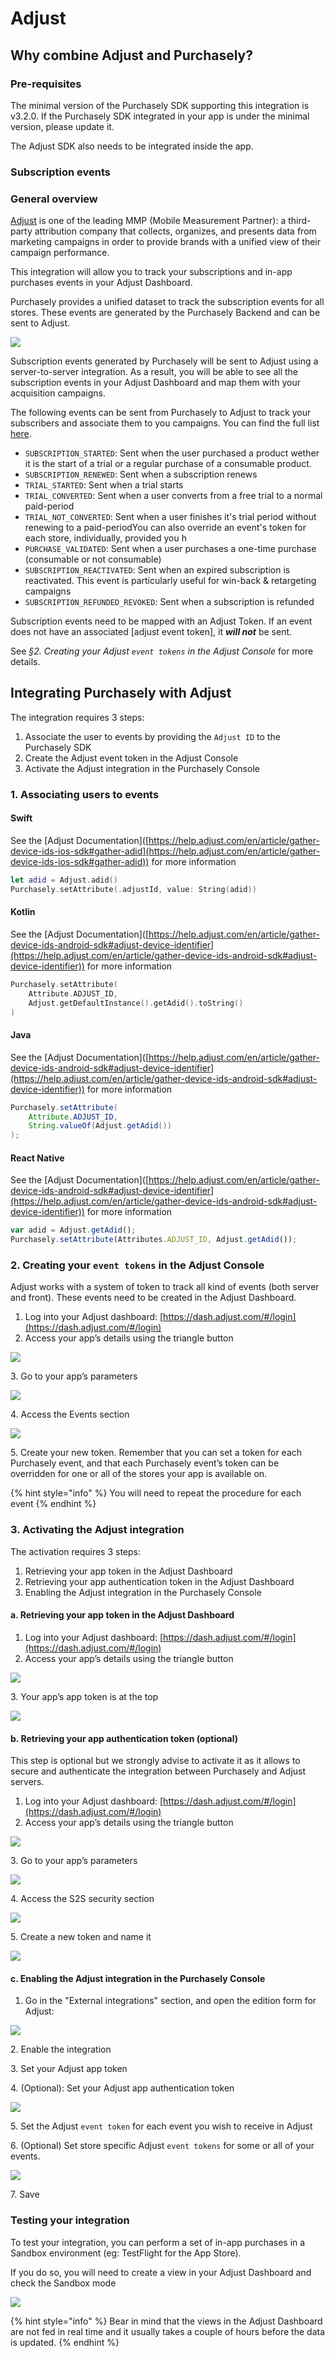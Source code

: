 # Adjust

## Why combine Adjust and Purchasely?

### Pre-requisites

The minimal version of the Purchasely SDK supporting this integration is v3.2.0. If the Purchasely SDK integrated in your app is under the minimal version, please update it.

The Adjust SDK also needs to be integrated inside the app.

### Subscription events

### General overview

[Adjust](https://www.adjust.com/) is one of the leading MMP (Mobile Measurement Partner): a third-party attribution company that collects, organizes, and presents data from marketing campaigns in order to provide brands with a unified view of their campaign performance.

This integration will allow you to track your subscriptions and in-app purchases events in your Adjust Dashboard.

Purchasely provides a unified dataset to track the subscription events for all stores. These events are generated by the Purchasely Backend and can be sent to Adjust.

![](<../.gitbook/assets/image (143).png>)

Subscription events generated by Purchasely will be sent to Adjust using a server-to-server integration. As a result, you will be able to see all the subscription events in your Adjust Dashboard and map them with your acquisition campaigns.

The following events can be sent from Purchasely to Adjust to track your subscribers and associate them to you campaigns. You can find the full list [here](../analytics/events/webhook-events/subscription-events.md).

* `SUBSCRIPTION_STARTED`: Sent when the user purchased a product wether it is the start of a trial or a regular purchase of a consumable product.
* `SUBSCRIPTION_RENEWED`: Sent when a subscription renews
* `TRIAL_STARTED`: Sent when a trial starts
* `TRIAL_CONVERTED`: Sent when a user converts from a free trial to a normal paid-period
* `TRIAL_NOT_CONVERTED`: Sent when a user finishes it's trial period without renewing to a paid-periodYou can also override an event's token for each store, individually, provided you h
* `PURCHASE_VALIDATED`: Sent when a user purchases a one-time purchase (consumable or not consumable)
* `SUBSCRIPTION_REACTIVATED`: Sent when an expired subscription is reactivated. This event is particularly useful for win-back & retargeting campaigns
* `SUBSCRIPTION_REFUNDED_REVOKED`: Sent when a subscription is refunded

Subscription events need to be mapped with an Adjust Token. If an event does not have an associated \[adjust event token], it _**will not**_ be sent.

See _§2. Creating your Adjust `event tokens` in the Adjust Console_ for more details.

## **Integrating Purchasely with Adjust**

The integration requires 3 steps:

1. Associate the user to events by providing the `Adjust ID` to the Purchasely SDK
2. Create the Adjust event token in the Adjust Console
3. Activate the Adjust integration in the Purchasely Console

### 1. Associating users to events

#### Swift

See the \[Adjust Documentation]\([https://help.adjust.com/en/article/gather-device-ids-ios-sdk#gather-adid](https://help.adjust.com/en/article/gather-device-ids-ios-sdk#gather-adid)) for more information

```swift
let adid = Adjust.adid()
Purchasely.setAttribute(.adjustId, value: String(adid))
```

#### Kotlin

See the \[Adjust Documentation]\([https://help.adjust.com/en/article/gather-device-ids-android-sdk#adjust-device-identifier](https://help.adjust.com/en/article/gather-device-ids-android-sdk#adjust-device-identifier)) for more information

```kotlin
Purchasely.setAttribute(
	Attribute.ADJUST_ID,
	Adjust.getDefaultInstance().getAdid().toString()
)
```

#### Java

See the \[Adjust Documentation]\([https://help.adjust.com/en/article/gather-device-ids-android-sdk#adjust-device-identifier](https://help.adjust.com/en/article/gather-device-ids-android-sdk#adjust-device-identifier)) for more information

```java
Purchasely.setAttribute(
	Attribute.ADJUST_ID,
	String.valueOf(Adjust.getAdid())
);
```

#### React Native

See the \[Adjust Documentation]\([https://help.adjust.com/en/article/gather-device-ids-android-sdk#adjust-device-identifier](https://help.adjust.com/en/article/gather-device-ids-android-sdk#adjust-device-identifier))  for more information

```jsx
var adid = Adjust.getAdid();
Purchasely.setAttribute(Attributes.ADJUST_ID, Adjust.getAdid());
```



### 2. Creating your `event tokens` in the Adjust Console

Adjust works with a system of token to track all kind of events (both server and front). These events need to be created in the Adjust Dashboard.

1. Log into your Adjust dashboard: [https://dash.adjust.com/#/login](https://dash.adjust.com/#/login)
2. Access your app’s details using the triangle button

![](<../.gitbook/assets/image (137) (1) (1) (1) (1) (1).png>)

3\. Go to your app’s parameters

![](<../.gitbook/assets/image (119).png>)

4\. Access the Events section

![](<../.gitbook/assets/image (142).png>)

5\. Create your new token. Remember that you can set a token for each Purchasely event, and that each Purchasely event’s token can be overridden for one or all of the stores your app is available on.

{% hint style="info" %}
You will need to repeat the procedure for each event
{% endhint %}

### 3. Activating the Adjust integration

The activation requires 3 steps:

1. Retrieving your app token in the Adjust Dashboard
2. Retrieving your app authentication token in the Adjust Dashboard
3. Enabling the Adjust integration in the Purchasely Console

#### a. Retrieving your app token in the Adjust Dashboard

1. Log into your Adjust dashboard: [https://dash.adjust.com/#/login](https://dash.adjust.com/#/login)
2. Access your app’s details using the triangle button

![](<../.gitbook/assets/image (137) (1) (1) (1) (1).png>)

3\. Your app’s app token is at the top

![](<../.gitbook/assets/image (115).png>)

#### b. Retrieving your app authentication token (optional)

This step is optional but we strongly advise to activate it as it allows to secure and authenticate the integration between Purchasely and Adjust servers.

1. Log into your Adjust dashboard: [https://dash.adjust.com/#/login](https://dash.adjust.com/#/login)
2. Access your app’s details using the triangle button

![](<../.gitbook/assets/image (137) (1) (1) (1).png>)

3\. Go to your app’s parameters

![](<../.gitbook/assets/image (121).png>)

4\. Access the S2S security section

![](<../.gitbook/assets/image (170).png>)

5\. Create a new token and name it

![](<../.gitbook/assets/image (167) (1).png>)

#### c. Enabling the Adjust integration in the Purchasely Console

1. Go in the "External integrations" section, and open the edition form for Adjust:

![](<../.gitbook/assets/image (147) (1).png>)

2\. Enable the integration

3\. Set your Adjust app token

4\. (Optional): Set your Adjust app authentication token

![](<../.gitbook/assets/image (113).png>)

5\. Set the Adjust `event token` for each event you wish to receive in Adjust

6\. (Optional) Set store specific Adjust `event tokens` for some or all of your events.

![](<../.gitbook/assets/image (132).png>)

7\. Save

### Testing your integration

To test your integration, you can perform a set of in-app purchases in a Sandbox environment (eg: TestFlight for the App Store).

If you do so, you will need to create a view in your Adjust Dashboard and check the Sandbox mode

![](<../.gitbook/assets/image (186) (1).png>)

{% hint style="info" %}
Bear in mind that the views in the Adjust Dashboard are not fed in real time and it usually takes a couple of hours before the data is updated.
{% endhint %}
